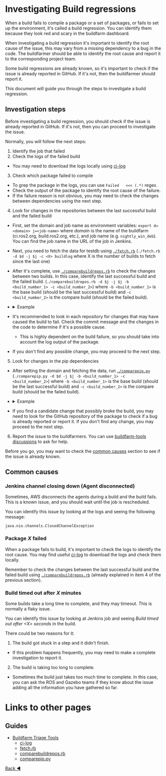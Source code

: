 # Investigating Build regressions

When a build fails to compile a package or a set of packages, or fails to set up the environment, it's called a build regression. You can identify them because they look red and scary in the buildfarm dashboard.

When investigating a build regression it's important to identify the root cause of the issue, this may vary from a missing dependency to a bug in the code. The buildfarmer should be able to identify the root cause and report it to the corresponding project team.

Some build regressions are already known, so it's important to check if the issue is already reported in GitHub. If it's not, then the buildfarmer should report it.

This document will guide you through the steps to investigate a build regression.

## Investigation steps

Before investigating a build regression, you should check if the issue is already reported in GitHub. If it's not, then you can proceed to investigate the issue.

Normally, you will follow the next steps:

1. Identify the job that failed
2. Check the logs of the failed build
  * You may need to download the logs locally using [ci-log](./buildfarmer_triage_tools.md#ci-log)
3. Check which package failed to compile
  * To grep the package in the logs, you can use `Failed   <<< (.*)` regex.
  * Check the output of the package to identify the root cause of the failure.
  * If the failure reason is not obvious, you may need to check the changes between dependencies using the next step.
4. Look for changes in the repositories between the last successful build and the failed build
  * First, set the domain and job name as environment variables: `export d=<domain> j=<job-name>` where _domain_ is the name of the buildfarm (ci.ros2.org, build.ros2.org, etc.), and job name (e.g. `nightly_win_deb`). You can find the job name in the URL of the job in Jenkins.
  * Next, you need to fetch the data for testdb using [`./fetch.rb`](./buildfarmer_triage_tools.md#fetchrb) (`./fetch.rb -d $d -j $j -c <X> buildlog` where X is the number of builds to fetch since the last one)
  * After it's complete, use [`./comparebuildrepos.rb`](./buildfarmer_triage_tools.md#comparebuildreposrb) to check the changes between two builds. In this case, identify the last successful build and the failed build. (`./comparebuildrepos.rb -d $j -j $j -b <build_number_1> -c <build_number_2>`) where `-b <build_number_1>` is the base build (should be the last successful build) and `-c <build_number_2>` is the compare build (should be the failed build).
  * <details><summary>Example</summary>
    
    Check differences between build 100 and 101 of the `nightly_win_deb` job in the `ci.ros2.org` buildfarm:

    ```bash
    export d=ci.ros2.org j=nightly_win_deb
    ./fetch.rb -d $d -j $j -c 2 buildlog # Supposing the last build was 101
    ./comparebuildrepos.rb -d $d -j $j -b 100 -c 101
    ```

    </details>
  * It's recommended to look in each repository for changes that may have caused the build to fail. Check the commit message and the changes in the code to determine if it's a possible cause.
    * This is highly dependent on the build failure, so you should take into account the log output of the package.
  * If you don't find any possible change, you may proceed to the next step.
5. Look for changes in the pip dependencies
  * After setting the domain and fetching the data, run [`./comparepip.py`](./buildfarmer_triage_tools.md#comparepippy) (`./comparepip.py -d $d -j $j -b <build_number_1> -c <build_number_2>`) where `-b <build_number_1>` is the base build (should be the last successful build) and `-c <build_number_2>` is the compare build (should be the failed build).
  * <details><summary>Example</summary>
    
    Check differences between build 100 and 101 of the `nightly_win_deb` job in the `ci.ros2.org` buildfarm:

    ```bash
    export d=ci.ros2.org j=nightly_win_deb
    ./fetch.rb -d $d -j $j -c 2 buildlog # Supposing the last build was 101
    ./comparepip.py -d $d -j $j -b 100 -c 101
    ```

    </details>
  * If you find a candidate change that possibly broke the build, you may need to look for the GitHub repository of the package to check if a bug is already reported or report it. If you don't find any change, you may proceed to the next step.
6. Report the issue to the buildfarmers. You can use [buildfarm-tools discussions](https://github.com/osrf/buildfarm-tools/discussions) to ask for help.

Before you go, you may want to check the [common causes](#common-causes) section to see if the issue is already known.

## Common causes

### Jenkins channel closing down (Agent disconnected)

Sometimes, AWS disconnects the agents during a build and the build fails. This is a known issue, and you should wait until the job is rescheduled.

You can identify this issue by looking at the logs and seeing the following message:

```
java.nio.channels.ClosedChannelException
```

### Package *X* failed

When a package fails to build, it's important to check the logs to identify the root cause. You may find useful [ci-log](./buildfarmer_triage_tools.md#ci-log) to download the logs and check them locally.

Remember to check the changes between the last successful build and the failed build using [`./comparebuildrepos.rb`](./buildfarmer_triage_tools.md#comparebuildreposrb) (already explained in item 4 of the previous section).

### Build timed out after *X* minutes

Some builds take a long time to complete, and they may timeout. This is normally a flaky issue.

You can identify this issue by looking at Jenkins job and seeing _Build timed out after \<X> seconds_ in the build.

There could be two reasons for it:
1. The build got stuck in a step and it didn't finish.
  * If this problem happens frequently, you may need to make a complete investigation to report it.
2. The build is taking too long to complete.
  * Sometimes the build just takes too much time to complete. In this case, you can ask the ROS and Gazebo teams if they know about the issue adding all the information you have gathered so far.

# Links to other pages

## Guides

* [Buildfarm Triage Tools](./buildfarmer_triage_tools.md)
  * [ci-log](./buildfarmer_triage_tools.md#ci-log)
  * [fetch.rb](./buildfarmer_triage_tools.md#fetchrb)
  * [comparebuildrepos.rb](./buildfarmer_triage_tools.md#comparebuildreposrb)
  * [comparepip.py](./buildfarmer_triage_tools.md#comparepippy)

[Back :arrow_backward: ](../index.md)
